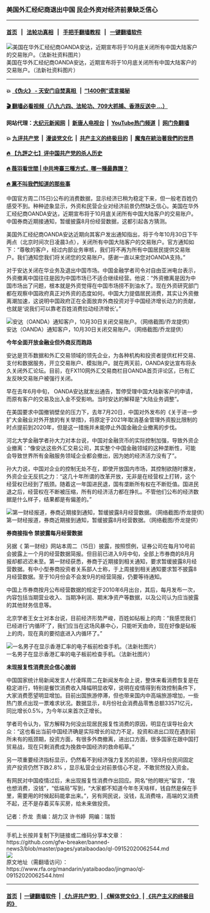 ### 美国外汇经纪商退出中国     民企外资对经济前景缺乏信心
------------------------

#### [首页](https://github.com/gfw-breaker/banned-news3/blob/master/README.md) &nbsp;&nbsp;|&nbsp;&nbsp; [法轮功真相](https://github.com/begood0513/basic/blob/master/README.md)  &nbsp;&nbsp;|&nbsp;&nbsp; [手把手翻墙教程](https://github.com/gfw-breaker/guides/wiki)  &nbsp;&nbsp;|&nbsp;&nbsp; [一键翻墙软件](https://github.com/gfw-breaker/nogfw/blob/master/README.md)  



<div id="headerimg">
 <img alt="美国在华外汇经纪商OANDA安达，近期宣布将于10月底关闭所有中国大陆客户的交易账户。（法新社资料图片）" src="https://www.rfa.org/mandarin/yataibaodao/jingmao/ql-09152020062544.html/000_Hkg10202299.jpg/@@images/27da38af-d55f-4df7-95a3-f121b76462f6.jpeg" title="美国在华外汇经纪商OANDA安达，近期宣布将于10月底关闭所有中国大陆客户的交易账户。（法新社资料图片）"/>
 <div id="headerimgcontents">
  <div id="headerimgcaption">
   <span>
    美国在华外汇经纪商OANDA安达，近期宣布将于10月底关闭所有中国大陆客户的交易账户。（法新社资料图片）
   </span>
   <!-- zoomattribute -->
  </div>
  <!-- headerimgcaption -->
 </div>
 <!-- headerimagecontents -->
</div>

<hr/>


#### 💥 [《伪火》 - 天安门自焚真相 ](http://158.247.203.241:10000/videos/blog/weihuo.html)&nbsp; |&nbsp; [“1400例”谎言揭秘  ](http://158.247.203.241:10000/videos/blog/jiexi1400.html)

#### [ 🎬  翻墙必看视频（八九六四、法轮功、709大抓捕、香港反送中 ...）](https://github.com/gfw-breaker/links/blob/master/banned.md)

#### 网站代理：[大纪元新闻网](http://158.247.203.241:10080/gb/) &nbsp;|&nbsp; [新唐人电视台](http://158.247.203.241:8808/gb/)  &nbsp;|&nbsp; [YouTube热门频道](http://158.247.203.241/youtube.html) &nbsp;|&nbsp; [网门免翻墙](http://158.247.203.241:11000/show.aspx?name=ogHome)

#### 💥 [九评共产党](http://158.247.203.241:10000/videos/res/jiuping/)&nbsp; |&nbsp; [漫谈党文化](http://158.247.203.241:10000/videos/res/mtdwh/)&nbsp; |&nbsp; [共产主义的终极目的](http://158.247.203.241:10000/videos/res/zjmd/)&nbsp; |&nbsp; [魔鬼在統治著我們的世界](http://158.247.203.241:10000/videos/res/TheSpecter/)  

#### [ 🔥  【九評之七】评中国共产党的杀人历史](http://158.247.203.241:10000/videos/news/../res/jiuping/index.html)

#### [ 🔥  薇羽看世間 | 中共垮臺三種方式，哪一種最靠譜？](http://158.247.203.241:10000/videos/news/weiyu01.html)

#### [ 🔥  黨不叫我們知道的那些事](http://158.247.203.241:10000/videos/news/truth02.html)

<div id="storytext">
 <div>
  <div class="slot_header">
  </div>
 </div>
 <p>
 </p>
 <p>
  中国官方周二(15日)公布的消费数据，显示经济已稍为稳定下来，但一般老百姓仍感受不到。种种迹象显示，外资和民营企业对经济前景仍然缺乏信心。美国在华外汇经纪商OANDA安达，近期宣布将于10月底关闭所有中国大陆客户的交易账户。中国券商近期接通知，暂缓披露8月份经营数据，这都引起各方猜测。
 </p>
 <p>
  美国外汇经纪商OANDA安达近期向其客户发出通知指出，将于今年10月30日下午两点（北京时间次日凌晨3点），关闭所有中国大陆客户的交易账户。官方通知如下：“尊敬的客户，经过内部业务审核，我们将不再为所有中国居民提供交易账户。我们通知您我们将关闭您的交易账户。感谢一直以来您对OANDA支持。”
 </p>
 <p>
 </p>
 <p>
  <b>
  </b>
 </p>
 <p>
  <b>
  </b>
 </p>
 <p>
 </p>
 <p>
  对于安达关闭在华业务及退出中国市场。中国金融学者司令对自由亚洲电台表示，外资撤离中国往往是因为中国市场已不适合继续经营。他说：“外资撤离是因为中国市场出了问题，根本就是外资觉得在中国市场捞不到油水了。现在外资研究部门都在观察中国政府真正对外资的态度如何。中国大力提倡居民消费，其实让外资撤离潮加速，这说明中国政府正在全面放弃外商投资对于中国经济增长动力的贡献，也就是‘说我们可以靠老百姓消费拉动经济增长’。”
 </p>
 <p>
 </p>
 <p>
  <div class="image-inline captioned" style="width:856px;">
   <div style="width:856px;">
    <img alt="安达（OANDA）通知客户，10月30日关闭交易账户。（网络截图/乔龙提供）" src="https://www.rfa.org/mandarin/yataibaodao/jingmao/ql-09152020062544.html/m0915-qlp1.jpg" title="安达（OANDA）通知客户，10月30日关闭交易账户。（网络截图/乔龙提供）"/>
   </div>
   <div class="image-caption">
    <span style="width:856px;">
     安达（OANDA）通知客户，10月30日关闭交易账户。（网络截图/乔龙提供）
    </span>
    <span class="copyright">
    </span>
   </div>
  </div>
 </p>
 <p>
  <b>
   今年全面开放金融业但外商反而跑路
  </b>
 </p>
 <p>
  安达是货币数据和外汇交易领域的领先企业，为各种机构和投资者提供杠杆交易、支付和数据服务，开立交易账户、模拟账户。就在两天前，OANDA安达宣布将永久关闭外汇论坛。目前，在FX110网外汇交易商栏目OANDA首页评论区，已有汇友反映交易账户被强行关闭。
 </p>
 <p>
  早在去年6月中旬， OANDA安达就发出通告，暂停受理中国大陆新客户的申请，而原有客户的交易及出入金不受影响。当时安达的解释是“大陆业务调整”。
 </p>
 <p>
  在美国要求中国撤销壁垒的压力下，去年7月20日，中国对外发布的《关于进一步扩大金融业对外开放的有关举措》，将原定于2021年取消基金管理外资股比限制的时点提前到2020年，但是这一措施并未能停止外国金融企业撤离的步伐。
 </p>
 <p>
  河北大学金融学者孙大力对本台说，中国对金融货币的实际控制加强，导致外资企业撤离：“像安达这些外汇交易公司，其实整个中国金融领域的这种垄断性，可能会导致世界所有金融服务领域企业都会撤出，因为她的经济活力没有了”。
 </p>
 <p>
  孙大力说，中国对企业的控制无处不在，即使开放国内市场，其控制欲随时爆发，外资企业无反抗之力：“这几十年所谓的改革开放，无非是在经营权上打转，这个经营权已经到了瓶颈。随着这一年国进民退，国有垄断所有权在不断贬值。国进民退之后，经营权在不断被压缩，所有的经济活力都在挣扎。不管他们公布的经济数据是什么样子，结果都是有偏差的。”
 </p>
 <p>
 </p>
 <p>
  <div class="image-inline captioned" style="width:747px;">
   <div style="width:747px;">
    <img alt="第一财经报道，券商近期接到通知，暂缓披露8月经营数据。（网络截图/乔龙提供）" src="https://www.rfa.org/mandarin/yataibaodao/jingmao/ql-09152020062544.html/m0915-qlp2.jpg" title="第一财经报道，券商近期接到通知，暂缓披露8月经营数据。（网络截图/乔龙提供）"/>
   </div>
   <div class="image-caption">
    <span style="width:747px;">
     第一财经报道，券商近期接到通知，暂缓披露8月经营数据。（网络截图/乔龙提供）
    </span>
    <span class="copyright">
    </span>
   </div>
  </div>
 </p>
 <p>
  <b>
   券商接指令 禁披露每月经营数据
  </b>
 </p>
 <p>
  另据《 第一财经》网站本周二（15日）披露，按照惯例，证券公司在每月10号前会披露上一个月的经营数据简报。但目前已进入9月中旬，全部上市券商的8月月报却都迟迟未至。第一财经获悉，券商于近期接到相关通知，要求暂缓披露8月经营数据。有中小型券商投资者关系部人士称，于上周接到相关通知要求暂不披露8月经营数据。至于10月份会不会发9月的经营简报，仍要等待通知。
 </p>
 <p>
  中国上市券商按月公布经营数据的规定于2010年6月出台，其后，每月发布一次，内容包括当期营业收入、当期净利润、期末净资产等数据，以及公司认为应当披露的其他财务信息等。
 </p>
 <p>
  北京学者王女士对本台说，目前经济形势严峻，百姓如砧板上的肉：“我感觉我们已经进行‘内循环’了，我们应当在这场风暴中心，只能听天由命，现在好像是砧板上的肉，现在真的要彻底进入内循环了。”
 </p>
 <p>
 </p>
 <p>
  <div class="image-inline captioned" style="width:1500px;">
   <div style="width:1500px;">
    <img alt="一名男子在显示香港汇率的电子板前检查手机。（法新社图片）" src="https://www.rfa.org/mandarin/yataibaodao/jingmao/ql-09152020062544.html/000_Hkg10247763.jpg" title="一名男子在显示香港汇率的电子板前检查手机。（法新社图片）"/>
   </div>
   <div class="image-caption">
    <span style="width:1500px;">
     一名男子在显示香港汇率的电子板前检查手机。（法新社图片）
    </span>
    <span class="copyright">
    </span>
   </div>
  </div>
 </p>
 <p>
  <b>
   未现报复性消费民企信心脆弱
  </b>
 </p>
 <p>
  中国国家统计局新闻发言人付凌晖周二在新闻发布会上说，整体来看消费恢复是在稳定进行，特别是餐饮消费收入降幅明显收窄，说明在疫情得到有效控制条件下，大家消费愿望明显增加。目前出国旅游停滞，但也带来国内中高端旅游增加，一些热门景点出现一票难求状况。数据显示，8月份社会消费品零售总额33571亿元，同比增长0.5%，为今年以来首次正增长。
 </p>
 <p>
  学者司令认为，官方解释为何没出现居民报复性消费的原因，明显在误导社会大众：“这也看出当前中国经济确是实际增长的动力不足，投资和进出口现在遇到前所未有的瓶颈期，投资方面，有很多外商撤离，进出口方面，很多国家在跟中国打贸易战，现在只剩消费成为挽救中国经济的救命稻草。”
 </p>
 <p>
  另一项重要经济指标显示，仍然看不到经济强力复苏的前景，1至8月份民间固定资产投资仍然下跌2.8% ，显示私营企业对前景信心不足，不敢贸然投入资金。
 </p>
 <p>
  有网民对中国疫情过后，未出现报复性消费作出回应。网名“他的眼光”留言，“我也想消费，没钱”，“低端局”写到，“大家都不知道今年冬天啥样，钱自然是保在手里，需要用的时候起码能拿出来。”，另有网民说，没钱，乱消费啥，高端的又消费不起，还不是存着买车买房，给未来做投资。
 </p>
 <p>
 </p>
 <p>
  记者：乔龙  责编：胡力汉 许书婷  网编：瑞哲
 </p>
</div>

<hr/>
手机上长按并复制下列链接或二维码分享本文章：<br/>
https://github.com/gfw-breaker/banned-news3/blob/master/pages/yataibaodao/ql-09152020062544.md <br/>
<a href='https://github.com/gfw-breaker/banned-news3/blob/master/pages/yataibaodao/ql-09152020062544.md'><img src='https://github.com/gfw-breaker/banned-news3/blob/master/pages/yataibaodao/ql-09152020062544.md.png'/></a> <br/>
原文地址（需翻墙访问）：https://www.rfa.org/mandarin/yataibaodao/jingmao/ql-09152020062544.html


------------------------
#### [首页](https://github.com/gfw-breaker/banned-news3/blob/master/README.md) &nbsp;|&nbsp; [一键翻墙软件](https://github.com/gfw-breaker/nogfw/blob/master/README.md) &nbsp;| [《九评共产党》](https://github.com/gfw-breaker/9ping.md/blob/master/README.md#九评之一评共产党是什么) | [《解体党文化》](https://github.com/gfw-breaker/jtdwh.md/blob/master/README.md) | [《共产主义的终极目的》](https://github.com/gfw-breaker/gczydzjmd.md/blob/master/README.md)


<img src='http://gfw-breaker.win/banned-news3/pages/yataibaodao/ql-09152020062544.md' width='0px' height='0px'/>